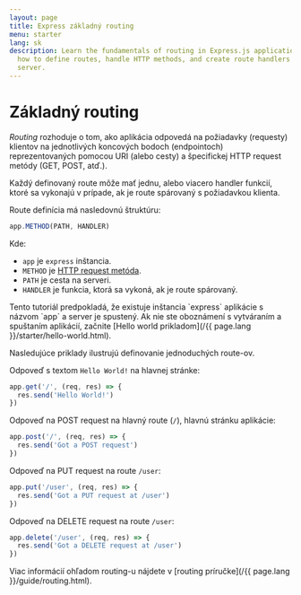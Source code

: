 ```yaml
---
layout: page
title: Express základný routing
menu: starter
lang: sk
description: Learn the fundamentals of routing in Express.js applications, including
  how to define routes, handle HTTP methods, and create route handlers for your web
  server.
---
```


# Základný routing

_Routing_ rozhoduje o tom, ako aplikácia odpovedá na požiadavky (requesty) klientov na jednotlivých koncových bodoch (endpointoch) reprezentovaných pomocou URI (alebo cesty) a špecifickej HTTP request metódy (GET, POST, atď.).

Každý definovaný route môže mať jednu, alebo viacero handler funkcií, ktoré sa vykonajú v prípade, ak je route spárovaný s požiadavkou klienta.

Route definícia má nasledovnú štruktúru:
```js
app.METHOD(PATH, HANDLER)
```

Kde:

- `app` je `express` inštancia.
- `METHOD` je [HTTP request metóda](http://en.wikipedia.org/wiki/Hypertext_Transfer_Protocol).
- `PATH` je cesta na serveri.
- `HANDLER` je funkcia, ktorá sa vykoná, ak je route spárovaný.

<div class="doc-box doc-notice" markdown="1">
Tento tutoriál predpokladá, že existuje inštancia `express` aplikácie s názvom `app` a server je spustený. Ak nie ste oboznámení s vytváraním a spuštaním aplikácií, začnite [Hello world prikladom](/{{ page.lang }}/starter/hello-world.html).
</div>

Nasledujúce priklady ilustrujú definovanie jednoduchých route-ov.

Odpoveď s textom `Hello World!` na hlavnej stránke:

```js
app.get('/', (req, res) => {
  res.send('Hello World!')
})
```

Odpoveď na POST request na hlavný route (`/`), hlavnú stránku aplikácie:

```js
app.post('/', (req, res) => {
  res.send('Got a POST request')
})
```

Odpoveď na PUT request na route `/user`:

```js
app.put('/user', (req, res) => {
  res.send('Got a PUT request at /user')
})
```

Odpoveď na DELETE request na route `/user`:

```js
app.delete('/user', (req, res) => {
  res.send('Got a DELETE request at /user')
})
```

Viac informácií ohľadom routing-u nájdete v [routing príručke](/{{ page.lang }}/guide/routing.html).
